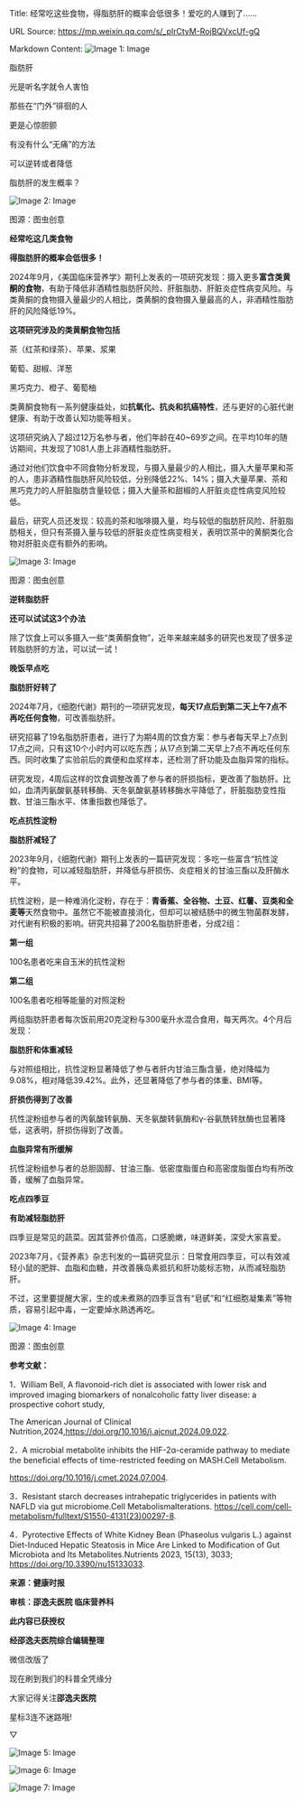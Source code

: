 Title: 经常吃这些食物，得脂肪肝的概率会低很多！爱吃的人赚到了……

URL Source: https://mp.weixin.qq.com/s/_plrCtyM-RojBQVxcUf-gQ

Markdown Content:
![Image 1: Image](https://mmbiz.qpic.cn/mmbiz_png/3ys8zdZvwib4iaYuvkF1Ynk4LuJwRdo3ZCXw5YQhaGY02kO5yF9KgqAYM1oecQuiczEzrweywCzjAxhK64A6EIYWg/640?wx_fmt=png&from=appmsg&tp=webp&wxfrom=5&wx_lazy=1&wx_co=1)

脂肪肝  

光是听名字就令人害怕

那些在“门外”徘徊的人  

更是心惊胆颤

有没有什么“无痛”的方法

可以逆转或者降低

脂肪肝的发生概率？

![Image 2: Image](https://mmbiz.qpic.cn/mmbiz_png/3ys8zdZvwib74CIDeK9kcfJkqCpge1nMbmxpHb5xvxrWiaoEaCgBsxic6ldM3Dkx7TMBczqfovcj4NMl0Hs9rZbCQ/640?wx_fmt=png&from=appmsg&tp=webp&wxfrom=5&wx_lazy=1&wx_co=1)

图源：图虫创意

**经常吃这几类食物**

**得脂肪肝的概率会低很多！**

2024年9月，《美国临床营养学》期刊上发表的一项研究发现：摄入更多**富含类黄酮的食物**，有助于降低非酒精性脂肪肝风险、肝脏脂肪、肝脏炎症性病变风险。与类黄酮的食物摄入量最少的人相比，类黄酮的食物摄入量最高的人，非酒精性脂肪肝的风险降低19%。

**这项研究涉及的类黄酮食物包括**

茶（红茶和绿茶）、苹果、浆果

葡萄、甜椒、洋葱

黑巧克力、橙子、葡萄柚

类黄酮食物有一系列健康益处，如**抗氧化、抗炎和抗癌特性**，还与更好的心脏代谢健康、有助于改善认知功能等相关。

这项研究纳入了超过12万名参与者，他们年龄在40~69岁之间。在平均10年的随访期间，共发现了1081人患上非酒精性脂肪肝。

通过对他们饮食中不同食物分析发现，与摄入量最少的人相比，摄入大量苹果和茶的人，患非酒精性脂肪肝风险较低，分别降低22%、14%；摄入大量苹果、茶和黑巧克力的人肝脏脂肪含量较低；摄入大量茶和甜椒的人肝脏炎症性病变风险较低。

最后，研究人员还发现：较高的茶和咖啡摄入量，均与较低的脂肪肝风险、肝脏脂肪相关，但只有茶摄入量与较低的肝脏炎症性病变相关，表明饮茶中的黄酮类化合物对肝脏炎症有额外的影响。

![Image 3: Image](https://mmbiz.qpic.cn/mmbiz_jpg/3ys8zdZvwib74CIDeK9kcfJkqCpge1nMbL7Lye7N06gQog7LjmLD65YOiaetCkuNbKWcuMUEVXiblhF0FsMrSJpIw/640?wx_fmt=jpeg&from=appmsg)

图源：图虫创意

**逆转脂肪肝**

**还可以试试这3个办法**

除了饮食上可以多摄入一些“类黄酮食物”，近年来越来越多的研究也发现了很多逆转脂肪肝的方法，可以试一试！

**晚饭早点吃**

**脂肪肝好转了**

2024年7月，《细胞代谢》期刊的一项研究发现，**每天17点后到第二天上午7点不再吃任何食物**，可改善脂肪肝。

研究招募了19名脂肪肝患者，进行了为期4周的饮食方案：参与者每天早上7点到17点之间，只有这10个小时内可以吃东西；从17点到第二天早上7点不再吃任何东西。同时收集了实验前后的粪便和血浆样本，还检测了肝功能及血脂异常的指标。

研究发现，4周后这样的饮食调整改善了参与者的肝损指标，更改善了脂肪肝。比如，血清丙氨酸氨基转移酶、天冬氨酸氨基转移酶水平降低了，肝脏脂肪变性指数、甘油三酯水平、体重指数也降低了。

**吃点抗性淀粉**

**脂肪肝减轻了**

2023年9月，《细胞代谢》期刊上发表的一篇研究发现：多吃一些富含“抗性淀粉”的食物，可以减轻脂肪肝，并降低与肝损伤、炎症相关的甘油三酯以及肝酶水平。

抗性淀粉，是一种难消化淀粉，存在于：**青香蕉、全谷物、土豆、红薯、豆类和全麦等**天然食物中。虽然它不能被直接消化，但却可以被结肠中的微生物菌群发酵，对代谢有积极的影响。研究共招募了200名脂肪肝患者，分成2组：

**第一组**

100名患者吃来自玉米的抗性淀粉

**第二组**

100名患者吃相等能量的对照淀粉

两组脂肪肝患者每次饭前用20克淀粉与300毫升水混合食用，每天两次。4个月后发现：

**脂肪肝和体重减轻**

与对照组相比，抗性淀粉显著降低了参与者肝内甘油三酯含量，绝对降幅为9.08%，相对降低39.42%。此外，还显著降低了参与者的体重、BMI等。

**肝损伤得到了改善**

抗性淀粉组参与者的丙氨酸转氨酶、天冬氨酸转氨酶和γ-谷氨酰转肽酶也显著降低，这表明，肝损伤得到了改善。

**血脂异常有所缓解**

抗性淀粉组参与者的总胆固醇、甘油三酯、低密度脂蛋白和高密度脂蛋白均有所改善，缓解了血脂异常。

**吃点四季豆**

**有助减轻脂肪肝**

四季豆是常见的蔬菜。因其营养价值高，口感脆嫩，味道鲜美，深受大家喜爱。

2023年7月，《营养素》杂志刊发的一篇研究显示：日常食用四季豆，可以有效减轻小鼠的肥胖、血脂和血糖，并改善胰岛素抵抗和肝功能标志物，从而减轻脂肪肝。

不过，这里要提醒大家，生的或未煮熟的四季豆含有“皂甙”和“红细胞凝集素”等物质，容易引起中毒，一定要焯水熟透再吃。

![Image 4: Image](https://mmbiz.qpic.cn/mmbiz_jpg/3ys8zdZvwib74CIDeK9kcfJkqCpge1nMb0uHYuanWXicQBEMwxAVcErJdxWEAPvKdvicMZhr1r1xIFCL2JFn8jdwg/640?wx_fmt=jpeg&from=appmsg)

图源：图虫创意

**参考文献：**

1．William Bell, A flavonoid-rich diet is associated with lower risk and improved imaging biomarkers of nonalcoholic fatty liver disease: a prospective cohort study,

The American Journal of Clinical Nutrition,2024,https://doi.org/10.1016/j.ajcnut.2024.09.022.

2．A microbial metabolite inhibits the HIF-2α-ceramide pathway to mediate the beneficial effects of time-restricted feeding on MASH.Cell Metabolism.

https://doi.org/10.1016/j.cmet.2024.07.004.

3．Resistant starch decreases intrahepatic triglycerides in patients with NAFLD via gut microbiome.Cell Metabolismalterations. https://cell.com/cell-metabolism/fulltext/S1550-4131(23)00297-8.

4．Pyrotective Effects of White Kidney Bean (Phaseolus vulgaris L.) against Diet-Induced Hepatic Steatosis in Mice Are Linked to Modification of Gut Microbiota and Its Metabolites.Nutrients 2023, 15(13), 3033; https://doi.org/10.3390/nu15133033.

**来源：健康时报**

**审核：邵逸夫医院 临床营养科**

**此内容已获授权**

**经邵逸夫医院综合编辑整理**

微信改版了

现在刷到我们的科普全凭缘分

大家记得关注**邵逸夫医院**

星标3连不迷路哦!

▽

![Image 5: Image](https://mmbiz.qpic.cn/mmbiz_gif/3ys8zdZvwib5JfePNxThaaK6pwbzvuUcgA2qe7gFO0ybZUkGEibCNO4ckZSHIgUMVLFjpPuiaOPVysP6MzZNV1XLg/640?wx_fmt=gif&wxfrom=5&wx_lazy=1)

![Image 6: Image](https://mmbiz.qpic.cn/mmbiz_png/3ys8zdZvwib4iaYuvkF1Ynk4LuJwRdo3ZCILSlM5ovI4KicC1EZib2OcLZreguDasISz7Ou2gzD0z5NNtHVcVic8ib0g/640?wx_fmt=png&from=appmsg)

![Image 7: Image](https://mmbiz.qpic.cn/mmbiz_gif/3ys8zdZvwib503TpSP2ukt96lFWn161V22IIOjC2BhvxH33or4xBeHdl6MVILpx07k9Wor4vdicB5AhLUI6BBUEQ/640?wx_fmt=gif&from=appmsg)
